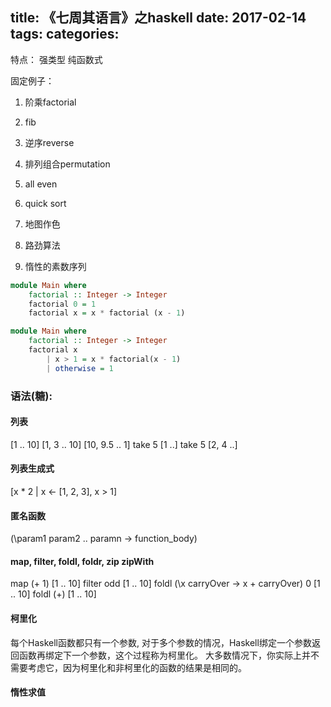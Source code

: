 title: 《七周其语言》之haskell
date: 2017-02-14
tags:
categories:
---

特点：
强类型
纯函数式

固定例子：

1. 阶乘factorial
2. fib
3. 逆序reverse
4. 排列组合permutation
5. all even
6. quick sort
7. 地图作色
8. 路劲算法

1. 惰性的素数序列


```haskell
module Main where
    factorial :: Integer -> Integer
    factorial 0 = 1
    factorial x = x * factorial (x - 1)
```

```haskell
module Main where
    factorial :: Integer -> Integer
    factorial x
        | x > 1 = x * factorial(x - 1)
        | otherwise = 1
```

### 语法(糖):

#### 列表
[1 .. 10]
[1, 3 .. 10]
[10, 9.5 .. 1]
take 5 [1 ..]
take 5 [2, 4 ..]

#### 列表生成式
[x * 2 | x <- [1, 2, 3], x > 1]

#### 匿名函数
(\param1 param2 .. paramn -> function_body)

#### map, filter, foldl, foldr, zip zipWith
map (+ 1) [1 .. 10]
filter odd [1 .. 10]
foldl (\x carryOver -> x + carryOver) 0 [1 .. 10]
foldl (+) [1 .. 10]

#### 柯里化
每个Haskell函数都只有一个参数, 对于多个参数的情况，Haskell绑定一个参数返回函数再绑定下一个参数，这个过程称为柯里化。
大多数情况下，你实际上并不需要考虑它，因为柯里化和非柯里化的函数的结果是相同的。

#### 惰性求值










